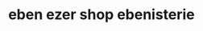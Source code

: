 ---
title: "eben ezer shop ebenisterie"
url: /gonaivees/eben-ezer-shop-ebenisterie/
shop: hardware
---